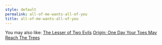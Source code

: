 ```yaml
---
style: default
permalink: all-of-me-wants-all-of-you
title: all-of-me-wants-all-of-you
---
```

You may also like:
[The Lesser of Two Evils](http://scp-wiki.net/the-lesser-of-two-evils)
[Origin: One Day Your Toes May Reach The Trees](http://scp-wiki.net/origin-one-day-your-toes-may-reach-the-trees)